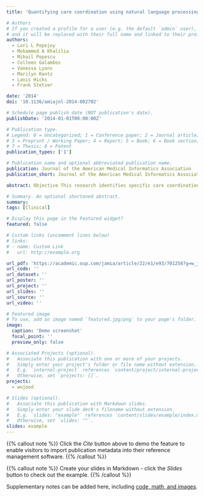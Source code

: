 ```yaml
---
title: 'Quantifying care coordination using natural language processing and domain-specific ontology'

# Authors
# If you created a profile for a user (e.g. the default `admin` user), write the username (folder name) here
# and it will be replaced with their full name and linked to their profile.
authors:
  - Lori L Popejoy
  - Mohammed A Khalilia
  - Mihail Popescu
  - Colleen Galambos
  - Vanessa Lyons
  - Marilyn Rantz
  - Lanis Hicks
  - Frank Stetzer

date: '2014'
doi: '10.1136/amiajnl-2014-002702'

# Schedule page publish date (NOT publication's date).
publishDate: '2014-01-01T00:00:00Z'

# Publication type.
# Legend: 0 = Uncategorized; 1 = Conference paper; 2 = Journal article;
# 3 = Preprint / Working Paper; 4 = Report; 5 = Book; 6 = Book section;
# 7 = Thesis; 8 = Patent
publication_types: ['1']

# Publication name and optional abbreviated publication name.
publication: Journal of the American Medical Informatics Association
publication_short: Journal of the American Medical Informatics Association

abstract: Objective This research identifies specific care coordination activities used by Aging in Place (AIP) nurse care coordinators and home healthcare (HHC) nurses when coordinating care for older community-dwelling adults and suggests a method to quantify care coordination. Methods A care coordination ontology was built based on activities extracted from 11 038 notes labeled with the Omaha Case management category. From the parsed narrative notes of every patient, we mapped the extracted activities to the ontology, from which we computed problem profiles and quantified care coordination for all patients.  Results We compared two groups of patients, AIP who received enhanced care coordination (n=217) and HHC who received traditional care (n=691) using 128 135 narratives notes. Patients were tracked from the time they were admitted to AIP or HHC until they were discharged. We found that patients in AIP received a higher dose of care coordination than HHC in most Omaha problems, with larger doses being given in AIP than in HHC in all four Omaha categories. Conclusions ‘Communicate’ and ‘manage’ activities are widely used in care coordination. This confirmed the expert hypothesis that nurse care coordinators spent most of their time communicating about their patients and managing problems. Overall, nurses performed care coordination in both AIP and HHC, but the aggregated dose across Omaha problems and categories is larger in AIP.

# Summary. An optional shortened abstract.
summary: 
tags: [Clinical]

# Display this page in the Featured widget?
featured: false

# Custom links (uncomment lines below)
# links:
# - name: Custom Link
#   url: http://example.org

url_pdf: 'https://academic.oup.com/jamia/article/22/e1/e93/701258?g=w_jamia_asia_sidetab'
url_code: ''
url_dataset: ''
url_poster: ''
url_project: ''
url_slides: ''
url_source: ''
url_video: ''

# Featured image
# To use, add an image named `featured.jpg/png` to your page's folder.
image:
  caption: 'Demo screenshot'
  focal_point: ''
  preview_only: false

# Associated Projects (optional).
#   Associate this publication with one or more of your projects.
#   Simply enter your project's folder or file name without extension.
#   E.g. `internal-project` references `content/project/internal-project/index.md`.
#   Otherwise, set `projects: []`.
projects:
  - wojood

# Slides (optional).
#   Associate this publication with Markdown slides.
#   Simply enter your slide deck's filename without extension.
#   E.g. `slides: "example"` references `content/slides/example/index.md`.
#   Otherwise, set `slides: ""`.
slides: example
---
```


{{% callout note %}}
Click the _Cite_ button above to demo the feature to enable visitors to import publication metadata into their reference management software.
{{% /callout %}}

{{% callout note %}}
Create your slides in Markdown - click the _Slides_ button to check out the example.
{{% /callout %}}

Supplementary notes can be added here, including [code, math, and images](https://wowchemy.com/docs/writing-markdown-latex/).
